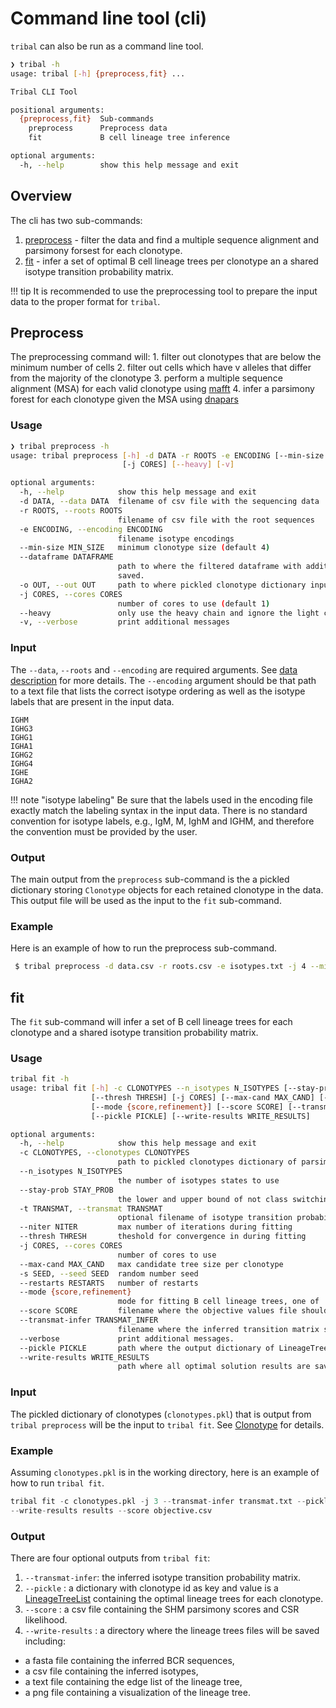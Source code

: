 # Command line tool (cli)

`tribal` can also be run as a command line tool.

```bash
❯ tribal -h
usage: tribal [-h] {preprocess,fit} ...

Tribal CLI Tool

positional arguments:
  {preprocess,fit}  Sub-commands
    preprocess      Preprocess data
    fit             B cell lineage tree inference

optional arguments:
  -h, --help        show this help message and exit
```

## Overview

The cli has two sub-commands:  
  1. [preprocess](#preprocess) - filter the data and find a multiple sequence alignment and parsimony forsest for each clonotype.  
  2. [fit](#fit) - infer a set of optimal B cell lineage trees per clonotype an a shared isotype transition probability matrix.  

!!! tip
    It is recommended to use the preprocessing tool to prepare the input data to the proper format for `tribal`.  

## Preprocess

The preprocessing command will:
    1. filter out clonotypes that are below the minimum number of cells 
    2. filter out cells which have v alleles that differ from the majority of the clonotype
    3. perform a multiple sequence alignment (MSA) for each valid clonotype using [mafft](https://mafft.cbrc.jp/alignment/software/)
    4. infer a parsimony forest for each clonotype given the MSA using [dnapars](https://phylipweb.github.io/phylip/)



### Usage

```bash
❯ tribal preprocess -h
usage: tribal preprocess [-h] -d DATA -r ROOTS -e ENCODING [--min-size MIN_SIZE] [--dataframe DATAFRAME] [-o OUT]
                         [-j CORES] [--heavy] [-v]

optional arguments:
  -h, --help            show this help message and exit
  -d DATA, --data DATA  filename of csv file with the sequencing data
  -r ROOTS, --roots ROOTS
                        filename of csv file with the root sequences
  -e ENCODING, --encoding ENCODING
                        filename isotype encodings
  --min-size MIN_SIZE   minimum clonotype size (default 4)
  --dataframe DATAFRAME
                        path to where the filtered dataframe with additional sequences and isotype encodings should be
                        saved.
  -o OUT, --out OUT     path to where pickled clonotype dictionary input should be saved
  -j CORES, --cores CORES
                        number of cores to use (default 1)
  --heavy               only use the heavy chain and ignore the light chain
  -v, --verbose         print additional messages
```

### Input
The `--data`, `--roots` and `--encoding` are required arguments.  See [data description](data.md) for more details. The `--encoding` argument should be that path to a text file that lists the correct isotype ordering as well as the isotype labels that are present in the input data. 



```
IGHM
IGHG3
IGHG1
IGHA1
IGHG2
IGHG4
IGHE
IGHA2
```

!!! note "isotype labeling"
    Be sure that the labels used in the encoding file exactly match the labeling syntax in the input data. There is no standard convention for isotype labels,  e.g., IgM, M, IghM and IGHM, and therefore the convention must be provided by the user. 

### Output
The main output from the `preprocess` sub-command is the a pickled dictionary storing `Clonotype` objects for each retained clonotype in the data. This output file will be used as the input to the `fit` sub-command. 


### Example

 Here is an example of how to run the preprocess sub-command.

```bash 
 $ tribal preprocess -d data.csv -r roots.csv -e isotypes.txt -j 4 --min-size 4 --dataframe filtered.csv -o clonotypes.pkl -v

```


## fit

The `fit` sub-command will infer a set of B cell lineage trees for each clonotype and a shared isotype transition probability matrix. 

### Usage 

```bash 
tribal fit -h
usage: tribal fit [-h] -c CLONOTYPES --n_isotypes N_ISOTYPES [--stay-prob STAY_PROB] [-t TRANSMAT] [--niter NITER]
                  [--thresh THRESH] [-j CORES] [--max-cand MAX_CAND] [-s SEED] [--restarts RESTARTS]
                  [--mode {score,refinement}] [--score SCORE] [--transmat-infer TRANSMAT_INFER] [--verbose]
                  [--pickle PICKLE] [--write-results WRITE_RESULTS]

optional arguments:
  -h, --help            show this help message and exit
  -c CLONOTYPES, --clonotypes CLONOTYPES
                        path to pickled clonotypes dictionary of parsimony forests, alignments, and isotypes
  --n_isotypes N_ISOTYPES
                        the number of isotypes states to use
  --stay-prob STAY_PROB
                        the lower and upper bound of not class switching, example: 0.55,0.95
  -t TRANSMAT, --transmat TRANSMAT
                        optional filename of isotype transition probabilities
  --niter NITER         max number of iterations during fitting
  --thresh THRESH       theshold for convergence in during fitting
  -j CORES, --cores CORES
                        number of cores to use
  --max-cand MAX_CAND   max candidate tree size per clonotype
  -s SEED, --seed SEED  random number seed
  --restarts RESTARTS   number of restarts
  --mode {score,refinement}
                        mode for fitting B cell lineage trees, one of 'refinment' or 'score'
  --score SCORE         filename where the objective values file should be saved
  --transmat-infer TRANSMAT_INFER
                        filename where the inferred transition matrix should be saved
  --verbose             print additional messages.
  --pickle PICKLE       path where the output dictionary of LineageTree lists should be pickled
  --write-results WRITE_RESULTS
                        path where all optimal solution results are saved

```

### Input

The pickled dictionary of clonotypes (`clonotypes.pkl`) that is output from `tribal preprocess` will be the input to `tribal fit`.  See [Clonotype](../api/clonotype.md) for details. 

### Example

 Assuming `clonotypes.pkl` is in the working directory, here is an example of how to run
 `tribal fit`. 

```python
tribal fit -c clonotypes.pkl -j 3 --transmat-infer transmat.txt --pickle lineage_trees.pkl
--write-results results --score objective.csv

```

### Output

There are four optional outputs from `tribal fit`:  
  1.  `--transmat-infer`: the inferred isotype transition probability matrix.  
  2.  `--pickle` : a dictionary with clonotype id as key and value is a [LineageTreeList](../api/lineagetreelist.md) containing the optimal lineage trees for each clonotype.  
  3.  `--score` : a  csv file containing the SHM parsimony scores and CSR likelihood.  
  4.  `--write-results` : a directory where the lineage trees files will be saved including:    
  + a fasta file containing the inferred BCR sequences,    
  + a csv file containing the inferred isotypes,    
  + a text file containing the  edge list of the lineage tree,    
  + a png file containing a visualization of the lineage tree.    
  